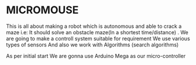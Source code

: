 # MICROMOUSE
This is all about making a robot which is autonomous and able to crack a maze
i.e: It should solve an obstacle maze(In a shortest time/distance) .
We are going to make a controll system suitable for requirement
We use various types of sensors
And also we work with Algorithms (search algorithms)

As per initial start 
We are gonna use Arduino Mega as our micro-controller 